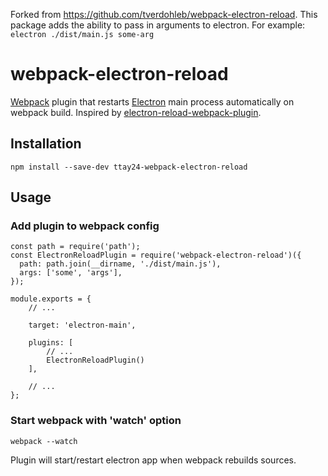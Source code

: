 Forked from https://github.com/tverdohleb/webpack-electron-reload. This package adds the ability to pass in arguments to electron. For example: `electron ./dist/main.js some-arg`

# webpack-electron-reload

[Webpack](https://webpack.js.org/) plugin that restarts [Electron](https://electronjs.org/) main process automatically on webpack build. Inspired by [electron-reload-webpack-plugin](https://github.com/O4epegb/electron-reload-webpack-plugin).

## Installation

```
npm install --save-dev ttay24-webpack-electron-reload
```

## Usage

### Add plugin to webpack config

```
const path = require('path');
const ElectronReloadPlugin = require('webpack-electron-reload')({
  path: path.join(__dirname, './dist/main.js'),
  args: ['some', 'args'],
});

module.exports = {
    // ...

    target: 'electron-main',

    plugins: [
        // ...
        ElectronReloadPlugin()
    ],

    // ...
};
```

### Start webpack with 'watch' option

```
webpack --watch
```

Plugin will start/restart electron app when webpack rebuilds sources.
